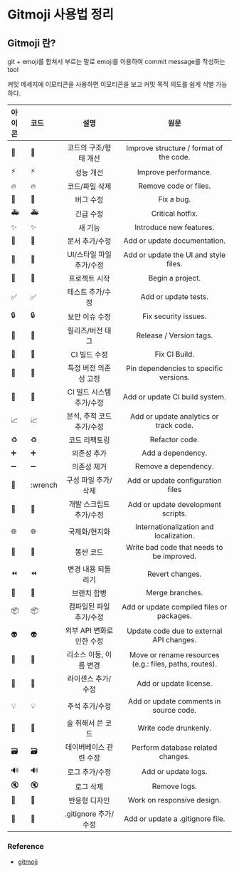 # Gitmoji 사용법 정리

## Gitmoji 란?
git + emoji를 합쳐서 부르는 말로 emoji를 이용하여 commit message를 작성하는 tool

커밋 메세지에 이모티콘을 사용하면 이모티콘을 보고 커밋 목적 의도를 쉽게 식별 가능하다.

| 아이콘 | 코드                          |        설명        |                           원문                     |
|:----|:----------------------------|:----------------:|:------------------------------------------------:|
| 🎨  | :art:                       |   코드의 구조/형태 개선   |        Improve structure / format of the code.   |
| ⚡️  | :zap:                       |      성능 개선       |                  Improve performance.            |
| 🔥  | :fire:                      |     코드/파일 삭제     |                 Remove code or files.            |
| 🐛  | :bug:                       |      버그 수정       |                       Fix a bug.                 |
| 🚑  | :ambulance:                 |      긴급 수정       |                    Critical hotfix.              |
| ✨   | :sparkles:                  |       새 기능       |                Introduce new features.           |
| 📝  | :memo:                      |     문서 추가/수정     |              Add or update documentation.        |
| 💄  | :lipstick:                  | UI/스타일 파일 추가/수정  |         Add or update the UI and style files.    |
| 🎉  | :tada:                      |     프로젝트 시작      |                    Begin a project.              |
| ✅   | :white_check_mark:          |    테스트 추가/수정     |                  Add or update tests.            |
| 🔒  | :lock:                      |     보안 이슈 수정     |                  Fix security issues.            |
| 🔖  | :bookmark:                  |    릴리즈/버전 태그     |                Release / Version tags.           |
| 💚  | :green_heart:               |     CI 빌드 수정     |                     Fix CI Build.                |
| 📌  | :pushpin:                   |   특정 버전 의존성 고정   |         Pin dependencies to specific versions.   |
| 👷  | :construction_worker:       | CI 빌드 시스템 추가/수정  |             Add or update CI build system.       |
| 📈  | :chart_with_upwards_trend:  | 분석, 추적 코드 추가/수정  |         Add or update analytics or track code.   |
| ♻️  | :recycle:                   |     코드 리팩토링      |                     Refactor code.               |
| ➕   | :heavy_plus_sign:           |      의존성 추가      |                   Add a dependency.              |
| ➖   | :heavy_minus_sign:          |      의존성 제거      |                  Remove a dependency.            |
| 🔧  | :wrench                     |   구성 파일 추가/삭제    |           Add or update configuration files      |
| 🔨  | :hammer:                    |  개발 스크립트 추가/수정   |           Add or update development scripts.     |
| 🌐  | :globe_with_meridians:      |     국제화/현지화      |         Internationalization and localization.   |
| 💩  | :poop:                      |      똥싼 코드       |       Write bad code that needs to be improved.  |
| ⏪   | :rewind:                    |    변경 내용 되돌리기    |                    Revert changes.               |
| 🔀  | :twisted_rightwards_arrows: |      브랜치 합병      |                    Merge branches.               |
| 📦  | :package:                   |  컴파일된 파일 추가/수정   |       Add or update compiled files or packages.  |
| 👽  | :alien:                     | 외부 API 변화로 인한 수정 |        Update code due to external API changes.  |
| 🚚  | :truck:                     |  리소스 이동, 이름 변경   | Move or rename resources (e.g.: files, paths, routes). |
| 📄  | :page_facing_up:            |    라이센스 추가/수정    |                 Add or update license.           |
| 💡  | :bulb:                      |     주석 추가/수정     |         Add or update comments in source code.   |
| 🍻  | :beers:                     |    술 취해서 쓴 코드    |                 Write code drunkenly.            |
| 🗃️  | :card_file_box:             |   데이버베이스 관련 수정   |           Perform database related changes.      |
| 🔊  | :loud_sound:                |     로그 추가/수정     |                  Add or update logs.             |
| 🔇  | :mute:                      |      로그 삭제       |                      Remove logs.                |
| 📱  | :iphone:                    |     반응형 디자인      |               Work on responsive design.         |
| 🙈  | :see_no_evil:               | .gitignore 추가/수정 |            Add or update a .gitignore file.      |

### Reference
- [gitmoji](https://gitmoji.dev)
